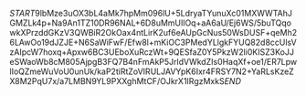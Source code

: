 $START$9lbMze3uOX3bL4aMk7hpMm096lU+5LdryaTYunuXc01MXWWTAhJGMZLk4p+Na9An1TZ10DR96NAL+6D8uMmUIlOq+aA6aU/Ej6WS/5buTQqowkXPrzddGKzV3QWBiR2OkOax4ntLirK2uf6eAUpGcNus50WsDUSF+qeMh26LAwOo19dJZJE+N6SaWiFwF/Efw8l+mKiOC3PMedYLlgkFYUQ82d8ccUlsVzAIpcW7hoxq+Apxw6BC3UEboXuRczWt+9QESfaZ0Y5PkzW2li0KISZ3KoJJeSWaoWb8cM805AjpgB3FQ7B4nFmAkP5JrldVWkdZIs0HaqXf+oe1/ER7LpwlIoQZmeWuVoU0unUk/kaP2tiRtZoVIRULJAVYpK6Ixr4FRSY7N2+YaRLsKzeZX8M2PqU7x/a7LMBN9YL9PXXghMtCF/OJkrX1IRgzMxkS$END$